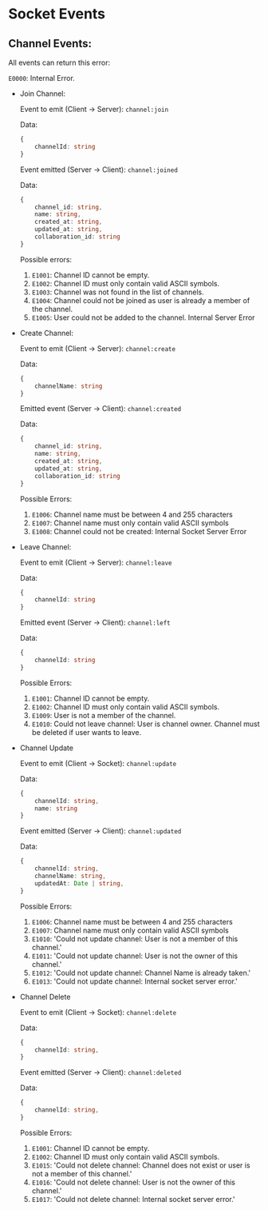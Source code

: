 # Socket Events


## Channel Events:  

All events can return this error:

`E0000`: Internal Error.



- Join Channel: 

    Event to emit (Client -> Server): `channel:join`
    
    Data: 
    ```typescript
    {
        channelId: string
    }
    ```

    Event emitted (Server -> Client): `channel:joined`

    Data: 
    ```typescript
    {
        channel_id: string,
        name: string,
        created_at: string,
        updated_at: string,
        collaboration_id: string
    }
    ```

    Possible errors: 
    
    1. `E1001`: Channel ID cannot be empty.
    2. `E1002`: Channel ID must only contain valid ASCII symbols. 
    3. `E1003`: Channel was not found in the list of channels.
    4. `E1004`: Channel could not be joined as user is already a member of the channel.
    5. `E1005`: User could not be added to the channel. Internal Server Error


- Create Channel:

    Event to emit (Client -> Server): `channel:create`
    
    Data: 

    ```typescript
    {
        channelName: string
    }
    ```


    Emitted event (Server -> Client): `channel:created`
    
    Data: 
    ```typescript
    {
        channel_id: string,
        name: string,
        created_at: string,
        updated_at: string,
        collaboration_id: string
    }
    ```

    Possible Errors: 

    1. `E1006`: Channel name must be between 4 and 255 characters
    2. `E1007`: Channel name must only contain valid ASCII symbols
    3. `E1008`: Channel could not be created: Internal Socket Server Error

- Leave Channel:

    Event to emit (Client -> Server): `channel:leave`

    Data:

    ```typescript
    {
        channelId: string
    }
    ```

    Emitted event (Server -> Client): `channel:left`
    
    Data: 
    ```typescript
    {
        channelId: string 
    }
    ```

    Possible Errors:
    1. `E1001`: Channel ID cannot be empty.
    2. `E1002`: Channel ID must only contain valid ASCII symbols. 
    3. `E1009`: User is not a member of the channel. 
    4. `E1010`: Could not leave channel: User is channel owner. Channel must be deleted if user wants to leave.
    
- Channel Update

    Event to emit (Client -> Socket): `channel:update`

    Data:
    
    ```typescript
    {
        channelId: string,
        name: string
    }
    ```

    Event emitted (Server -> Client): `channel:updated`

    Data:

    ```typescript
    {
        channelId: string,
        channelName: string,
        updatedAt: Date | string,
    }
    ```

    Possible Errors:

    1. `E1006`: Channel name must be between 4 and 255 characters
    2. `E1007`: Channel name must only contain valid ASCII symbols
    3. `E1010`: 'Could not update channel: User is not a member of this channel.'
    3. `E1011`: 'Could not update channel: User is not the owner of this channel.'
    3. `E1012`: 'Could not update channel: Channel Name is already taken.'
    3. `E1013`: 'Could not update channel: Internal socket server error.'

    

   
- Channel Delete

    Event to emit (Client -> Socket): `channel:delete`

    Data:
    
    ```typescript
    {
        channelId: string,
    }
    ```

    Event emitted (Server -> Client): `channel:deleted`

    Data:

    ```typescript
    {
        channelId: string,
    }
    ```

    Possible Errors:

    1. `E1001`: Channel ID cannot be empty.
    2. `E1002`: Channel ID must only contain valid ASCII symbols. 
    3. `E1015`: 'Could not delete channel: Channel does not exist or user is not a member of this channel.'
    3. `E1016`: 'Could not delete channel: User is not the owner of this channel.'
    3. `E1017`: 'Could not delete channel: Internal socket server error.'
